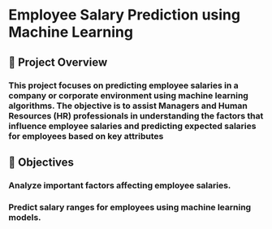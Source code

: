 # Employee Salary Prediction using Machine Learning
## 📌 Project Overview
### This project focuses on predicting employee salaries in a company or corporate environment using machine learning algorithms. The objective is to assist Managers and Human Resources (HR) professionals in understanding the factors that influence employee salaries and predicting expected salaries for employees based on key attributes
## 🎯 Objectives
### Analyze important factors affecting employee salaries.
### Predict salary ranges for employees using machine learning models.

